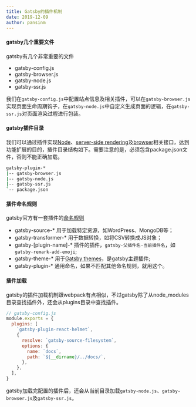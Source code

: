 ```yaml
---
title: Gatsby的插件机制
date: 2019-12-09
author: pansinm
---
```


#### gatsby几个重要文件

gatsby有几个非常重要的文件

- gatsby-config.js
- gatsby-browser.js
- gatsby-node.js
- gatsby-ssr.js

我们在`gatsby-config.js`中配置站点信息及相关插件，可以在`gatsby-browser.js`实现页面生命周期钩子，在`gatsby-node.js`中自定义生成页面的逻辑，在`gatsby-ssr.js`对页面渲染过程进行包装。

#### gatsby插件目录

我们可以通过插件实现[Node](https://www.gatsbyjs.org/docs/node-apis/)、[server-side rendering](https://www.gatsbyjs.org/docs/ssr-apis/)及[browser](https://www.gatsbyjs.org/docs/browser-apis/)相关接口，达到功能扩展的目的，插件目录结构如下。需要注意的是，必须包含package.json文件，否则不能正确加载。

```sh
gatsby-plugin-*
|-- gatsby-browser.js
|-- gatsby-node.js
|-- gatsby-ssr.js
`-- package.json
```

#### 插件命名规则

gatsby官方有一套插件的[命名规则](https://www.gatsbyjs.org/docs/naming-a-plugin/)

- gatsby-source-* 用于加载特定资源，如WordPress、MongoDB等；
- gatsby-transformer-* 用于数据转换，如将CSV转换成JS对象；
- gatsby-\[plugin-name\]-* 插件的插件，`gatsby-父插件名-当前插件名`，如`gatsby-remark-add-emoji`;
- gatsby-theme-* 用于[Gatsby themes](https://www.gatsbyjs.org/docs/themes/what-are-gatsby-themes/)，是gatsby主题插件;
- gatsby-plugin-* 通用命名，如果不匹配其他命名规则，就用这个。

#### 插件加载

gatsby的插件加载机制跟webpack有点相似，不过gatsby除了从node_modules目录查找插件外，还会从plugins目录中查找插件。

```js
// gatsby-config.js
module.exports = {
  plugins: [
    `gatsby-plugin-react-helmet`,
    {
      resolve: `gatsby-source-filesystem`,
      options: {
        name: `docs`,
        path: `${__dirname}/../docs/`,
      },
    },
  ],
}
```

gatsby加载完配置的插件后，还会从当前目录加载`gatsby-node.js`、`gatsby-browser.js`及`gatsby-ssr.js`。
